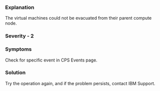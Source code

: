 
### Explanation
The virtual machines could not be evacuated from their parent compute node.

### Severity - 2

### Symptoms

Check for specific event in CPS Events page.

### Solution
Try the operation again, and if the problem persists, contact IBM Support.